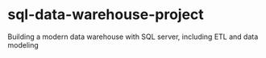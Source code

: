 # sql-data-warehouse-project
Building a modern data warehouse with SQL server, including ETL and data modeling
